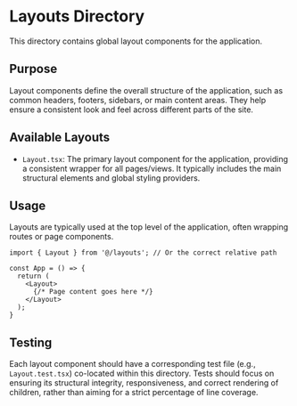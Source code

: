 # Layouts Directory

This directory contains global layout components for the application.

## Purpose

Layout components define the overall structure of the application, such as common headers, footers, sidebars, or main content areas. They help ensure a consistent look and feel across different parts of the site.

## Available Layouts

- `Layout.tsx`: The primary layout component for the application, providing a consistent wrapper for all pages/views. It typically includes the main structural elements and global styling providers.

## Usage

Layouts are typically used at the top level of the application, often wrapping routes or page components.

```tsx
import { Layout } from '@/layouts'; // Or the correct relative path

const App = () => {
  return (
    <Layout>
      {/* Page content goes here */}
    </Layout>
  );
}
```

## Testing

Each layout component should have a corresponding test file (e.g., `Layout.test.tsx`) co-located within this directory. Tests should focus on ensuring its structural integrity, responsiveness, and correct rendering of children, rather than aiming for a strict percentage of line coverage. 